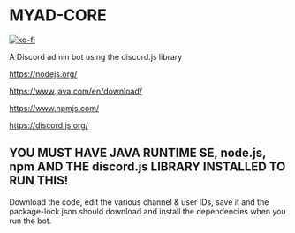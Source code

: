 # MYAD-CORE
[![ko-fi](https://www.ko-fi.com/img/githubbutton_sm.svg)](https://ko-fi.com/W7W21C3X1)

A Discord admin bot using the discord.js library

https://nodejs.org/

https://www.java.com/en/download/

https://www.npmjs.com/

https://discord.js.org/


## YOU MUST HAVE JAVA RUNTIME SE, node.js, npm AND THE discord.js LIBRARY INSTALLED TO RUN THIS!

Download the code, edit the various channel & user IDs, save it and the package-lock.json should download and install the dependencies when you run the bot.

